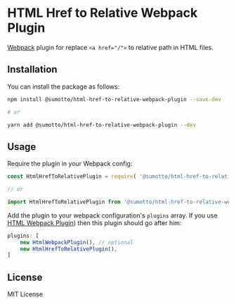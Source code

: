 # HTML Href to Relative Webpack Plugin

[Webpack](https://github.com/webpack/webpack#readme) plugin for replace `<a href="/">` to relative path in HTML files.

## Installation

You can install the package as follows:

```sh
npm install @sumotto/html-href-to-relative-webpack-plugin --save-dev

# or

yarn add @sumotto/html-href-to-relative-webpack-plugin --dev
```

## Usage

Require the plugin in your Webpack config:

```js
const HtmlHrefToRelativePlugin = require( '@sumotto/html-href-to-relative-webpack-plugin' );

// or

import HtmlHrefToRelativePlugin from '@sumotto/html-href-to-relative-webpack-plugin';
```

Add the plugin to your webpack configuration's `plugins` array.
If you use [HTML Webpack Plugin](https://github.com/jantimon/html-webpack-plugin#readme)) then this plugin should go after him:

```js
plugins: [
	new HtmlWebpackPlugin(), // optional
	new HtmlHrefToRelativePlugin(),
]
```

## License

MIT License
